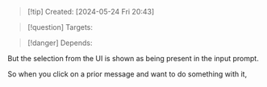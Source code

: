 
>[!tip] Created: [2024-05-24 Fri 20:43]

>[!question] Targets: 

>[!danger] Depends: 

But the selection from the UI is shown as being present in the input prompt.

So when you click on a prior message and want to do something with it, 